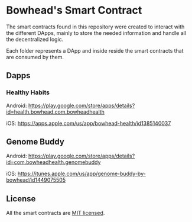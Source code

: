 # Bowhead's Smart Contract

The smart contracts found in this repository were created to interact with the different DApps, mainly to store the needed information and handle all the decentralized logic.

Each folder represents a DApp and inside reside the smart contracts that are consumed by them.

## Dapps

### Healthy Habits

Android: https://play.google.com/store/apps/details?id=health.bowhead.com.bowheadhealth

iOS: https://apps.apple.com/us/app/bowhead-health/id1385140037

## Genome Buddy

Android: https://play.google.com/store/apps/details?id=com.bowheadhealth.genomebuddy

iOS: https://itunes.apple.com/us/app/genome-buddy-by-bowhead/id1449075505

## License
All the smart contracts are [MIT licensed](./LICENSE).
